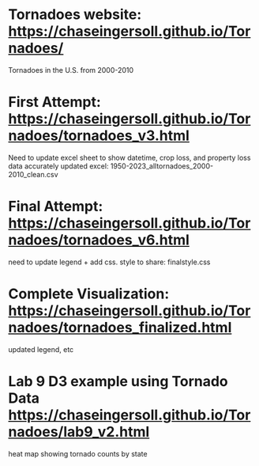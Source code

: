 # Tornadoes website: https://chaseingersoll.github.io/Tornadoes/
Tornadoes in the U.S. from 2000-2010
# First Attempt: https://chaseingersoll.github.io/Tornadoes/tornadoes_v3.html
Need to update excel sheet to show datetime, crop loss, and property loss data accurately
updated excel: 1950-2023_alltornadoes_2000-2010_clean.csv
# Final Attempt: https://chaseingersoll.github.io/Tornadoes/tornadoes_v6.html
need to update legend + add css. 
style to share: finalstyle.css
# Complete Visualization: https://chaseingersoll.github.io/Tornadoes/tornadoes_finalized.html
updated legend, etc
# Lab 9 D3 example using Tornado Data https://chaseingersoll.github.io/Tornadoes/lab9_v2.html
heat map showing tornado counts by state 
